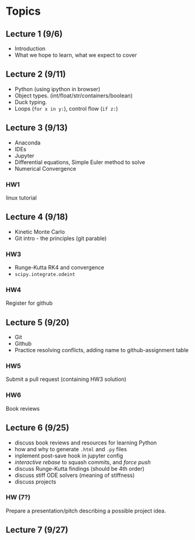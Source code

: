 # Topics 

## Lecture 1 (9/6)
* Introduction
* What we hope to learn, what we expect to cover

## Lecture 2 (9/11)
* Python (using ipython in browser)
* Object types. (int/float/str/containers/boolean) 
* Duck typing.
* Loops (`for x in y:`), control flow (`if z:`)

## Lecture 3 (9/13)
* Anaconda
* IDEs
* Jupyter
* Differential equations, Simple Euler method to solve
* Numerical Convergence

### HW1
linux tutorial

## Lecture 4 (9/18)
* Kinetic Monte Carlo
* Git intro - the principles (git parable)


### HW3
* Runge-Kutta RK4 and convergence
* `scipy.integrate.odeint`

### HW4
Register for github

## Lecture 5 (9/20)
* Git 
* Github
* Practice resolving conflicts, adding name to github-assignment table

### HW5
Submit a pull request (containing HW3 solution)

### HW6
Book reviews

## Lecture 6 (9/25)
* discuss book reviews and resources for learning Python
* how and why to generate `.html` and `.py` files
* inplement post-save hook in jupyter config
* _interactive rebase_ to squash commits, and _force push_
* discuss Runge-Kutta findings (should be 4th order)
* discuss stiff ODE solvers (meaning of stiffness)
* discuss projects

### HW (7?)
Prepare a presentation/pitch describing a possible project idea.

## Lecture 7 (9/27)
